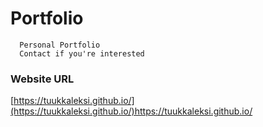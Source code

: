 # Portfolio
      Personal Portfolio
      Contact if you're interested

### Website URL
[https://tuukkaleksi.github.io/](https://tuukkaleksi.github.io/)https://tuukkaleksi.github.io/
